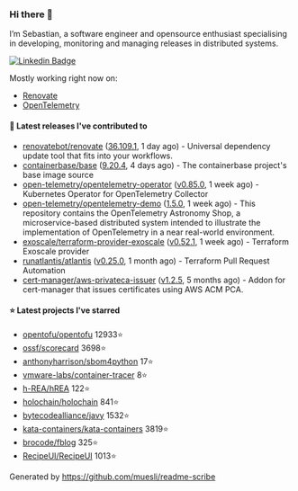 ### Hi there 👋

I’m Sebastian, a software engineer and opensource enthusiast specialising in developing, monitoring and managing releases in distributed systems.

[![Linkedin Badge](https://img.shields.io/badge/-LinkedIn-blue?style=flat&logo=Linkedin&logoColor=white&link=https://www.linkedin.com/in/sebastian-poxhofer/)](https://www.linkedin.com/in/sebastian-poxhofer/)

Mostly working right now on:
- [Renovate](https://github.com/renovatebot/renovate)
- [OpenTelemetry](https://github.com/open-telemetry)



#### 🚀 Latest releases I've contributed to

- [renovatebot/renovate](https://github.com/renovatebot/renovate) ([36.109.1](https://github.com/renovatebot/renovate/releases/tag/36.109.1), 1 day ago) - Universal dependency update tool that fits into your workflows.
- [containerbase/base](https://github.com/containerbase/base) ([9.20.4](https://github.com/containerbase/base/releases/tag/9.20.4), 4 days ago) - The containerbase project&#39;s base image source
- [open-telemetry/opentelemetry-operator](https://github.com/open-telemetry/opentelemetry-operator) ([v0.85.0](https://github.com/open-telemetry/opentelemetry-operator/releases/tag/v0.85.0), 1 week ago) - Kubernetes Operator for OpenTelemetry Collector
- [open-telemetry/opentelemetry-demo](https://github.com/open-telemetry/opentelemetry-demo) ([1.5.0](https://github.com/open-telemetry/opentelemetry-demo/releases/tag/1.5.0), 1 week ago) - This repository contains the OpenTelemetry Astronomy Shop, a microservice-based distributed system intended to illustrate the implementation of OpenTelemetry in a near real-world environment.
- [exoscale/terraform-provider-exoscale](https://github.com/exoscale/terraform-provider-exoscale) ([v0.52.1](https://github.com/exoscale/terraform-provider-exoscale/releases/tag/v0.52.1), 1 week ago) - Terraform Exoscale provider
- [runatlantis/atlantis](https://github.com/runatlantis/atlantis) ([v0.25.0](https://github.com/runatlantis/atlantis/releases/tag/v0.25.0), 1 month ago) - Terraform Pull Request Automation
- [cert-manager/aws-privateca-issuer](https://github.com/cert-manager/aws-privateca-issuer) ([v1.2.5](https://github.com/cert-manager/aws-privateca-issuer/releases/tag/v1.2.5), 5 months ago) - Addon for cert-manager that issues certificates using AWS ACM PCA.

#### ⭐ Latest projects I've starred

- [opentofu/opentofu](https://github.com/opentofu/opentofu) 12933⭐
- [ossf/scorecard](https://github.com/ossf/scorecard) 3698⭐
- [anthonyharrison/sbom4python](https://github.com/anthonyharrison/sbom4python) 17⭐
- [vmware-labs/container-tracer](https://github.com/vmware-labs/container-tracer) 8⭐
- [h-REA/hREA](https://github.com/h-REA/hREA) 122⭐
- [holochain/holochain](https://github.com/holochain/holochain) 841⭐
- [bytecodealliance/javy](https://github.com/bytecodealliance/javy) 1532⭐
- [kata-containers/kata-containers](https://github.com/kata-containers/kata-containers) 3819⭐
- [brocode/fblog](https://github.com/brocode/fblog) 325⭐
- [RecipeUI/RecipeUI](https://github.com/RecipeUI/RecipeUI) 1013⭐



Generated by https://github.com/muesli/readme-scribe
